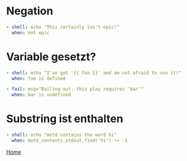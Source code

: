 # Negation


```yaml
- shell: echo "This certainly isn't epic!"
  when: not epic
```

# Variable gesetzt?


```yaml
- shell: echo "I've got '{{ foo }}' and am not afraid to use it!"
  when: foo is defined

- fail: msg="Bailing out. this play requires 'bar'"
  when: bar is undefined
```

# Substring ist enthalten

```yaml
- shell: echo "motd contains the word hi"
  when: motd_contents.stdout.find('hi') != -1
```

[Home](./)
